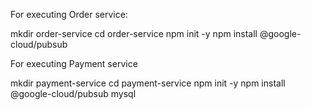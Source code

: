 For executing Order service:

mkdir order-service
cd order-service
npm init -y
npm install @google-cloud/pubsub

For executing Payment service

mkdir payment-service
cd payment-service
npm init -y
npm install @google-cloud/pubsub mysql
